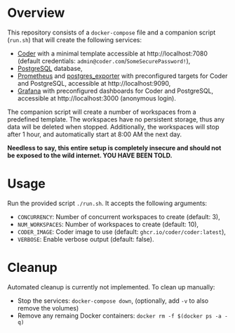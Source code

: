 # Overview

This repository consists of a `docker-compose` file and a companion script (`run.sh`) that will create the following services:

- [Coder](https://coder.com/docs) with a minimal template accessible at http://localhost:7080 (default credentials: `admin@coder.com`/`SomeSecurePassword!`),
- [PostgreSQL](https://www.postgresql.org/docs/) database,
- [Prometheus](https://prometheus.io/docs/) and [postgres_exporter](https://github.com/prometheus-community/postgres_exporter) with preconfigured targets for Coder and PostgreSQL, accessible at http://localhost:9090,
- [Grafana](https://grafana.com/docs/) with preconfigured dashboards for Coder and PostgreSQL, accessible at http://localhost:3000 (anonymous login).

The companion script will create a number of workspaces from a predefined template.
The workspaces have no persistent storage, thus any data will be deleted when stopped.
Additionally, the workspaces will stop after 1 hour, and automatically start at 8:00 AM the next day.

**Needless to say, this entire setup is completely insecure and should not be exposed to the wild internet. YOU HAVE BEEN TOLD.**

# Usage

Run the provided script `./run.sh`.
It accepts the following arguments:
- `CONCURRENCY`: Number of concurrent workspaces to create (default: 3),
- `NUM_WORKSPACES`: Number of workspaces to create (default: 10),
- `CODER_IMAGE`: Coder image to use (default: `ghcr.io/coder/coder:latest`),
- `VERBOSE`: Enable verbose output (default: false).

# Cleanup

Automated cleanup is currently not implemented.
To clean up manually:
- Stop the services: `docker-compose down`, (optionally, add `-v` to also remove the volumes)
- Remove any remaing Docker containers: `docker rm -f $(docker ps -a -q)`

